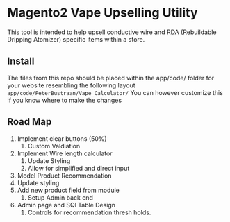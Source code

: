 #  Magento2 Vape Upselling Utility

This tool is intended to help upsell conductive wire and RDA (Rebuildable Dripping Atomizer) specific items within a store. 
## Install
The files from this repo should be placed within the app/code/ folder for your website resembling the following layout
``` app/code/PeterBustraan/Vape_Calculator/```
You can however customize this if you know where to make the changes
## Road Map

1. Implement clear buttons (50%)
    1. Custom Valdiation
2. Implement Wire length calculator
    1. Update Styling
    2. Allow for simplified and direct input
3. Model Product Recommendation
4. Update styling 
5. Add new product field from module
    1. Setup Admin back end
6. Admin page and SQl Table Design
    1. Controls for recommendation thresh holds.

